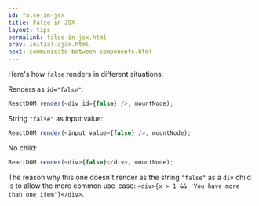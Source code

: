 ```yaml
---
id: false-in-jsx
title: False in JSX
layout: tips
permalink: false-in-jsx.html
prev: initial-ajax.html
next: communicate-between-components.html
---
```


Here's how `false` renders in different situations:

Renders as `id="false"`:

```js
ReactDOM.render(<div id={false} />, mountNode);
```

String `"false"` as input value:

```js
ReactDOM.render(<input value={false} />, mountNode);
```

No child:

```js
ReactDOM.render(<div>{false}</div>, mountNode);
```

The reason why this one doesn't render as the string `"false"` as a `div` child is to allow the more common use-case: `<div>{x > 1 && 'You have more than one item'}</div>`.

